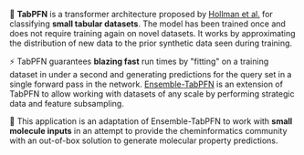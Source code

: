 :rocket: **TabPFN** is a transformer architecture proposed by [Hollman et al.](https://arxiv.org/abs/2207.01848) for classifying **small tabular datasets**. The model has been trained once and does not require training again on novel datasets. It works by approximating the distribution of new data to the prior synthetic data seen during training.

:zap: TabPFN guarantees **blazing fast** run times by "fitting" on a training dataset in under a second and generating predictions for the query set in a single forward pass in the network. [Ensemble-TabPFN](https://github.com/ersilia-os/ensemble-tabpfn) is an extension of TabPFN to allow working with datasets of any scale by performing strategic data and feature subsampling.

:pill: This application is an adaptation of Ensemble-TabPFN to work with **small molecule inputs** in an attempt to provide the cheminformatics community with an out-of-box solution to generate molecular property predictions.
